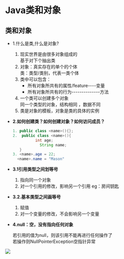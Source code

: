 # Java类和对象 #

## 类和对象 ##

- 1.什么是类,什么是对象?
   1. 现实世界是由很多对象组成的  
  	基于对下个抽出类
   2. 对象：真实存在的单个的个体  
  	类：类型/类别，代表一类个体
   3. 类中可以包含：  
    	- 所有对象所共有的属性/feature----变量  
 	  - 所有对象所共有的行为--------------方法
   4. 一个类可以创建多个对象  
  	同一个类型的对象，结构相同 ，数据不同
   5. 类是对象的模板，对象是类的具体的实例

- **2.如何创建类？如何创建对象？如何访问成员？**
  ```java
  1. public class <name>(){};
  2.  public class <name>(){  
     	    int age;  
 		      String name;   
     }
  3. <name>.age = 22;  
  	<name>.name = "Mason"
    ```

- **3.1引用类型之间划等号**
  1. 指向同一个对象  
  2. 对一个引用的修改，影响另一个引用 eg：房间钥匙  
- **3.2.基本类型之间画等号**  
  1. 赋值  
  2. 对一个变量的修改，不会影响另一个变量  


- **4.null：空，没有指向任何对象**

   若引用的值为null，则该引用不能再进行任何操作了  
 	若操作则NullPointerException空指针异常



![](https://timgsa.baidu.com/timg?image&quality=80&size=b9999_10000&sec=1507528517783&di=99701b78b0dd53d508b62364b62e6311&imgtype=0&src=http%3A%2F%2Fimg4.duitang.com%2Fuploads%2Fitem%2F201602%2F06%2F20160206182841_UFeHK.jpeg)
